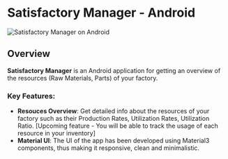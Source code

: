 # Satisfactory Manager - Android 

![Satisfactory Manager on Android](https://media.licdn.com/dms/image/D5612AQGGS65sKLLQzg/article-cover_image-shrink_600_2000/0/1660581291621?e=2147483647&v=beta&t=XUAfvWy9jjyQysZelhsqQwzvvKtFiQoi1E5GndWba6Y)

## Overview

**Satisfactory Manager** is an Android application for getting an overview of the resources (Raw Materials, Parts) of your factory.

### Key Features:
- **Resouces Overview**: Get detailed info about the resources of your factory such as their Production Rates, Utilization Rates, Utilization Ratio. [Upcoming feature - You will be able to track the usage of each resource in your inventory]
- **Material UI**: The UI of the app has been developed using Material3 components, thus making it responsive, clean and minimalistic.
